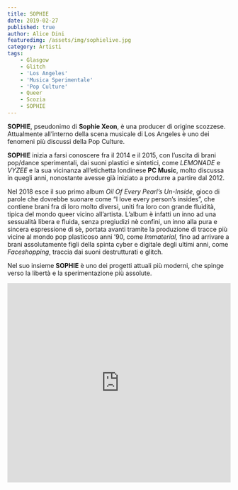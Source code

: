 ```yaml
---
title: SOPHIE
date: 2019-02-27
published: true
author: Alice Dini
featuredimg: /assets/img/sophielive.jpg
category: Artisti
tags:
    - Glasgow
    - Glitch
    - 'Los Angeles'
    - 'Musica Sperimentale'
    - 'Pop Culture'
    - Queer
    - Scozia
    - SOPHIE
---
```

**SOPHIE**, pseudonimo di **Sophie Xeon**, è una producer di origine scozzese. Attualmente all’interno della scena musicale di Los Angeles è uno dei fenomeni più discussi della Pop Culture.

**SOPHIE** inizia a farsi conoscere fra il 2014 e il 2015, con l’uscita di brani pop/dance sperimentali, dai suoni plastici e sintetici, come *LEMONADE* e *VYZEE* e la sua vicinanza all’etichetta londinese **PC Music**, molto discussa in quegli anni, nonostante avesse già iniziato a produrre a partire dal 2012.

Nel 2018 esce il suo primo album *Oil Of Every Pearl’s Un-Inside*, gioco di parole che dovrebbe suonare come “I love every person’s insides”, che contiene brani fra di loro molto diversi, uniti fra loro con grande fluidità, tipica del mondo queer vicino all’artista. L’album è infatti un inno ad una sessualità libera e fluida, senza pregiudizi nè confini, un inno alla pura e sincera espressione di sè, portata avanti tramite la produzione di tracce più vicine al mondo pop plasticoso anni ’90, come *Immaterial,* fino ad arrivare a brani assolutamente figli della spinta cyber e digitale degli ultimi anni, come *Faceshopping*, traccia dai suoni destrutturati e glitch.

Nel suo insieme **SOPHIE** è uno dei progetti attuali più moderni, che spinge verso la libertà e la sperimentazione più assolute.

<iframe frameborder="no" height="450" scrolling="no" src="http://w.soundcloud.com/player/?url=http%3A//api.soundcloud.com/playlists/716877345&color=%23000000&auto_play=false&hide_related=false&show_comments=true&show_user=true&show_reposts=false&show_teaser=true&visual=true" width="100%"></iframe>
